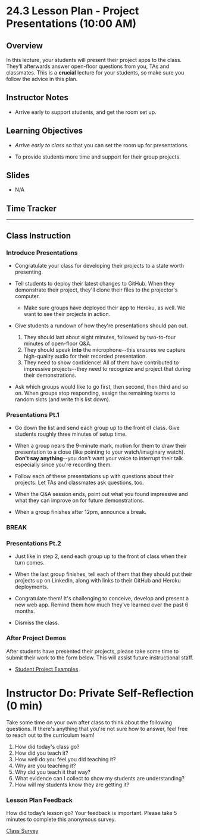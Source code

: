 # 24.3 Lesson Plan - Project Presentations (10:00 AM)

## Overview

In this lecture, your students will present their project apps to the class. They’ll afterwards answer open-floor questions from you, TAs and classmates. This is a **crucial** lecture for your students, so make sure you follow the advice in this plan.

## Instructor Notes

* Arrive early to support students, and get the room set up.

## Learning Objectives

* _Arrive early to class_ so that you can set the room up for presentations.

* To provide students more time and support for their group projects.

## Slides

* N/A

## Time Tracker

- - -

## Class Instruction

### Introduce Presentations

* Congratulate your class for developing their projects to a state worth presenting.

* Tell students to deploy their latest changes to GitHub. When they demonstrate their project, they'll clone their files to the projector's computer.

  * Make sure groups have deployed their app to Heroku, as well. We want to see their projects in action.

* Give students a rundown of how they're presentations should pan out.

  1. They should last about eight minutes, followed by two-to-four minutes of open-floor Q&A.
  2. They should speak **into** the microphone--this ensures we capture high-quality audio for their recorded presentation.
  3. They need to show confidence! All of them have contributed to impressive projects--they need to recognize and project that during their demonstrations.

* Ask which groups would like to go first, then second, then third and so on. When groups stop responding, assign the remaining teams to random slots (and write this list down).

### Presentations Pt.1

* Go down the list and send each group up to the front of class. Give students roughly three minutes of setup time.

* When a group nears the 9-minute mark, motion for them to draw their presentation to a close (like pointing to your watch/imaginary watch). **Don't say anything**--you don't want your voice to interrupt their talk especially since you're recording them.

* Follow each of these presentations up with questions about their projects. Let TAs and classmates ask questions, too.

* When the Q&A session ends, point out what you found impressive and what they can improve on for future demonstrations.

* When a group finishes after 12pm, announce a break.

### BREAK

### Presentations Pt.2

* Just like in step 2, send each group up to the front of class when their turn comes. 

* When the last group finishes, tell each of them that they should put their projects up on LinkedIn, along with links to their GitHub and Heroku deployments.

* Congratulate them! It's challenging to conceive, develop and present a new web app. Remind them how much they've learned over the past 6 months.

* Dismiss the class.

### After Project Demos

After students have presented their projects, please take some time to submit their work to the form below. This will assist future instructional staff. 

* [Student Project Examples](https://goo.gl/forms/d82FCYMGeRcrxruQ2)

# Instructor Do: Private Self-Reflection (0 min)

Take some time on your own after class to think about the following questions. If there's anything that you're not sure how to answer, feel free to reach out to the curriculum team!

1. How did today's class go?
2. How did you teach it?
3. How well do you feel you did teaching it?
4. Why are you teaching it?
5. Why did you teach it that way?
6. What evidence can I collect to show my students are understanding?
7. How will my students know they are getting it?

### Lesson Plan Feedback

How did today’s lesson go? Your feedback is important. Please take 5 minutes to complete this anonymous survey.

[Class Survey](https://forms.gle/nYLbt6NZUNJMJ1h38)
